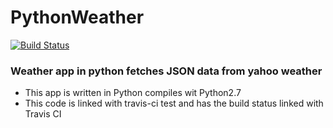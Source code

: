# PythonWeather

[![Build Status](https://travis-ci.org/joshiakshay91/WeatherApp.svg?branch=master)](https://travis-ci.org/joshiakshay91/WeatherApp)

### Weather app in python fetches JSON data from yahoo weather
* This app is written in Python compiles wit Python2.7
* This code is linked with travis-ci test and has the build status linked with Travis CI

